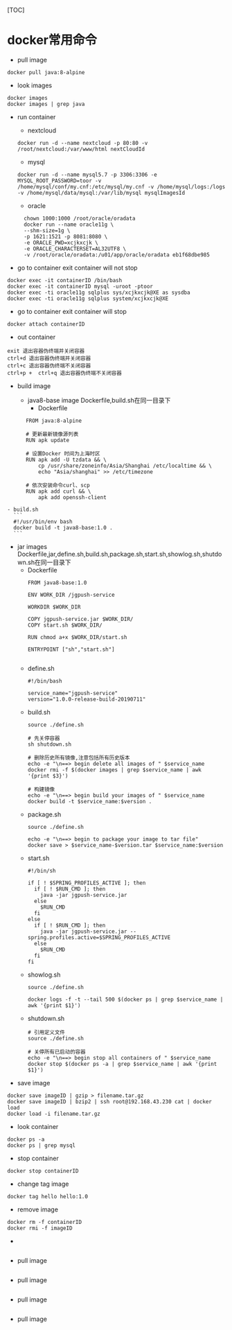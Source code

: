 [TOC]
# docker常用命令

- pull image
```
docker pull java:8-alpine
```
- look images
```
docker images
docker images | grep java
```
- run container
	
  - nextcloud
  ```
  docker run -d --name nextcloud -p 80:80 -v /root/nextcloud:/var/www/html nextCloudId
  ```
  
  - mysql
  ```
  docker run -d --name mysql5.7 -p 3306:3306 -e MYSQL_ROOT_PASSWORD=toor -v /home/mysql/conf/my.cnf:/etc/mysql/my.cnf -v /home/mysql/logs:/logs -v /home/mysql/data/mysql:/var/lib/mysql mysqlImagesId
  ```
  
  - oracle
  ```
    chown 1000:1000 /root/oracle/oradata
    docker run --name oracle11g \
    --shm-size=1g \
    -p 1621:1521 -p 8081:8080 \
    -e ORACLE_PWD=xcjkxcjk \
    -e ORACLE_CHARACTERSET=AL32UTF8 \
    -v /root/oracle/oradata:/u01/app/oracle/oradata eb1f68dbe985
  ```
- go to container exit container will not stop
```
docker exec -it containerID /bin/bash
docker exec -it containerID mysql -uroot -ptoor
docker exec -ti oracle11g sqlplus sys/xcjkxcjk@XE as sysdba
docker exec -ti oracle11g sqlplus system/xcjkxcjk@XE
```
- go to container exit container will stop
```
docker attach containerID
```
- out container
```
exit 退出容器伪终端并关闭容器
ctrl+d 退出容器伪终端并关闭容器
ctrl+c 退出容器伪终端不关闭容器
ctrl+p +  ctrl+q 退出容器伪终端不关闭容器
```
- build image
  
  - java8-base image Dockerfile,build.sh在同一目录下
    - Dockerfile
```
      FROM java:8-alpine
      
      # 更新最新镜像源列表
      RUN apk update
      
      # 设置Docker 时间为上海时区
      RUN apk add -U tzdata && \
          cp /usr/share/zoneinfo/Asia/Shanghai /etc/localtime && \
          echo "Asia/shanghai" >> /etc/timezone
      
      # 依次安装命令curl、scp
      RUN apk add curl && \
          apk add openssh-client
```
    - build.sh
      ```
      #!/usr/bin/env bash
      docker build -t java8-base:1.0 .
      ```
  - jar images Dockerfile,jar,define.sh,build.sh,package.sh,start.sh,showlog.sh,shutdown.sh在同一目录下
    - Dockerfile
      ```
      FROM java8-base:1.0
      
      ENV WORK_DIR /jgpush-service
      
      WORKDIR $WORK_DIR
      
      COPY jgpush-service.jar $WORK_DIR/
      COPY start.sh $WORK_DIR/
      
      RUN chmod a+x $WORK_DIR/start.sh
      
      ENTRYPOINT ["sh","start.sh"]
     
      ```
    - define.sh
      ```
      #!/bin/bash
      
      service_name="jgpush-service"
      version="1.0.0-release-build-20190711"
    
      ```
    - build.sh
      ```
      source ./define.sh
      
      # 先关停容器
      sh shutdown.sh
      
      # 删除历史所有镜像,注意包括所有历史版本
      echo -e "\n==> begin delete all images of " $service_name 
      docker rmi -f $(docker images | grep $service_name | awk '{print $3}')
      
      # 构建镜像
      echo -e "\n==> begin build your images of " $service_name
      docker build -t $service_name:$version .
    
      ```
    - package.sh
      ```
      source ./define.sh
      
      echo -e "\n==> begin to package your image to tar file"
      docker save > $service_name-$version.tar $service_name:$version
      ```
    - start.sh
      ```
      #!/bin/sh
      
      if [ ! $SPRING_PROFILES_ACTIVE ]; then
        if [ ! $RUN_CMD ]; then
          java -jar jgpush-service.jar
        else
          $RUN_CMD
        fi
      else
        if [ ! $RUN_CMD ]; then
          java -jar jgpush-service.jar --spring.profiles.active=$SPRING_PROFILES_ACTIVE
        else
          $RUN_CMD
        fi
      fi 
    
      ```
    - showlog.sh
      ```
      source ./define.sh
      
      docker logs -f -t --tail 500 $(docker ps | grep $service_name | awk '{print $1}')
    
      ```
    - shutdown.sh
      ```
      # 引用定义文件
      source ./define.sh
      
      # 关停所有已启动的容器
      echo -e "\n==> begin stop all containers of " $service_name
      docker stop $(docker ps -a | grep $service_name | awk '{print $1}')
      
      ```
- save image
```
docker save imageID | gzip > filename.tar.gz
docker save imageID | bzip2 | ssh root@192.168.43.230 cat | docker load
docker load -i filename.tar.gz
```
- look container
```
docker ps -a
docker ps | grep mysql
```
- stop container
```
docker stop containerID
```
- change tag image
```
docker tag hello hello:1.0 
```
- remove image
```
docker rm -f containerID
docker rmi -f imageID
```
- 
```

```
- pull image
```

```
- pull image
```

```
- pull image
```

```
- pull image
```

```

